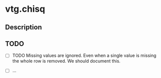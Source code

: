 # vtg.chisq

## Description


## TODO
- [ ] TODO Missing values are ignored. Even when a single value is missing the whole row is removed. We should document this.
- [ ] ...

